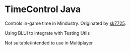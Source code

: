 # TimeControl Java
Controls in-game time in Mindustry. Originated by [sk7725](https://github.com/sk7725/TimeControl/tree/main).

Using BLUI to integrate with Testing Utils

Not suitable/intended to use in Multiplayer